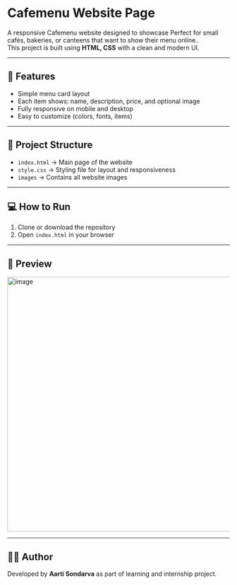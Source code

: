 # Cafemenu Website Page

A responsive Cafemenu website designed to showcase Perfect for small cafés, bakeries, or canteens that want to show their menu online..  
This project is built using **HTML, CSS** with a clean and modern UI.

---

## 🚀 Features
- Simple menu card layout
- Each item shows: name, description, price, and optional image
- Fully responsive on mobile and desktop
- Easy to customize (colors, fonts, items)

---

## 📂 Project Structure
- `index.html` → Main page of the website  
- `style.css` → Styling file for layout and responsiveness  
- `images` → Contains all website images  

---

## 💻 How to Run
1. Clone or download the repository  
2. Open `index.html` in your browser  

---

## 📸 Preview
<img width="528" height="576" alt="image" src="https://github.com/user-attachments/assets/ea6c9bfa-c264-4397-b12a-99ead23ea20f" />


---

## 👩‍💻 Author
Developed by **Aarti Sondarva** as part of learning and internship project.
